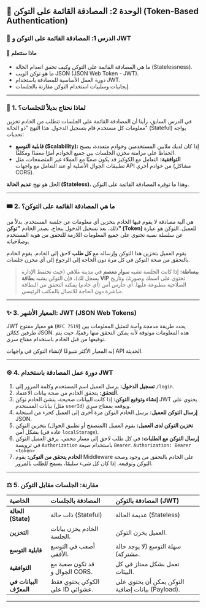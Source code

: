 ## 🔑 الوحدة 2: المصادقة القائمة على التوكن (Token-Based Authentication)

### 📘 الدرس 1: المصادقة القائمة على التوكن و JWT

#### 🧠 **ماذا ستتعلم**
* ما هي المصادقة القائمة على التوكن وكيف تحقق انعدام الحالة (Statelessness).
* ما هو توكن الويب JSON (JSON Web Token - JWT).
* دورة العمل الأساسية للمصادقة باستخدام JWT.
* إيجابيات وسلبيات استخدام التوكن مقارنة بالجلسات.

---
### 🤔 1. لماذا نحتاج بديلاً للجلسات؟
في الدرس السابق، رأينا أن المصادقة القائمة على الجلسات تتطلب من الخادم تخزين معلومات كل مستخدم قام بتسجيل الدخول. هذا النهج "ذو الحالة" (Stateful) يواجه تحديات:
* **قابلية التوسع (Scalability):** إذا كان لديك ملايين المستخدمين وخوادم متعددة، يصبح الحفاظ على مزامنة مخزن الجلسات بين جميع الخوادم أمرًا معقدًا ومكلفًا.
* **التوافقية:** التعامل مع الكوكيز قد يكون صعبًا مع العملاء غير المتصفحات، مثل تطبيقات الجوال الأصلية أو عند التعامل مع واجهات API من خوادم أخرى (مشاكل CORS).

الحل هو نهج **عديم الحالة (Stateless)**، وهذا ما توفره المصادقة القائمة على التوكن.

---
### 🎟️ 2. ما هي المصادقة القائمة على التوكن؟
هي آلية مصادقة لا يقوم فيها الخادم بتخزين أي معلومات عن جلسة المستخدم. بدلاً من ذلك، بعد تسجيل الدخول بنجاح، يصدر الخادم **"توكن" (Token)** للعميل. التوكن هو عبارة عن سلسلة نصية تحتوي على جميع المعلومات اللازمة للتحقق من هوية المستخدم وصلاحياته.

يقوم العميل بتخزين هذا التوكن وإرساله مع **كل طلب** لاحق إلى الخادم. يقوم الخادم بالتحقق من صحة التوكن في كل مرة دون الحاجة إلى الرجوع إلى أي مخزن جلسات.

> **ببساطة:** إذا كانت الجلسة تشبه **سوار معصم** في مدينة ملاهي (حيث تحتفظ الإدارة بسجل لك)، فإن التوكن يشبه **بطاقة VIP** تحتوي على اسمك وصورتك وتاريخ الصلاحية مطبوعة عليها. أي حارس أمن (أي خادم) يمكنه التحقق من البطاقة مباشرة دون الحاجة للاتصال بالمكتب الرئيسي.

---
### ✨ 3. المعيار الأشهر: JWT (JSON Web Tokens)
JWT هو معيار مفتوح (`RFC 7519`) يحدد طريقة مدمجة وآمنة لتمثيل المعلومات بين طرفين ككائن JSON. هذه المعلومات موثوقة لأنه يمكن التحقق منها رقميًا، حيث يتم توقيعها من قبل الخادم باستخدام مفتاح سري.

إنه المعيار الأكثر شيوعًا لإنشاء التوكن في واجهات API الحديثة.

---
### ⚙️ 4. دورة عمل المصادقة باستخدام JWT
1.  **تسجيل الدخول:** يرسل العميل اسم المستخدم وكلمة المرور إلى `/login`.
2.  **التحقق:** يتحقق الخادم من صحة بيانات الاعتماد.
3.  **إنشاء وتوقيع التوكن:** إذا كانت البيانات صحيحة، ينشئ الخادم توكن JWT يحتوي على بيانات المستخدم (مثل `userId`) ويوقعه بمفتاح سري.
4.  **إرسال التوكن للعميل:** يرسل الخادم التوكن مرة أخرى إلى العميل كجزء من استجابة JSON.
5.  **تخزين التوكن لدى العميل:** يقوم العميل (المتصفح أو تطبيق الجوال) بتخزين التوكن بشكل آمن (عادة في `localStorage`).
6.  **إرسال التوكن مع الطلبات:** في كل طلب لاحق إلى مسار محمي، يرفق العميل التوكن في ترويسة `Authorization` باستخدام صيغة `Bearer`.
    `Authorization: Bearer <token>`
7.  **الخادم يتحقق من التوكن:** يقوم Middleware على الخادم بالتحقق من وجود وصحة التوكن وتوقيعه. إذا كان كل شيء سليمًا، يسمح للطلب بالمرور.

---
### ⚖️ 5. مقارنة: الجلسات مقابل التوكن

| الخاصية | المصادقة بالجلسات | المصادقة بالتوكن (JWT) |
| :--- | :--- | :--- |
| **الحالة (State)** | ذات حالة (Stateful) | عديمة الحالة (Stateless) |
| **التخزين** | الخادم يخزن بيانات الجلسة. | العميل يخزن التوكن. |
| **قابلية التوسع** | أصعب في التوسع الأفقي. | سهلة التوسع (لا يوجد حالة مشتركة). |
| **التوافقية** | قد تكون صعبة مع الجوال و CORS. | تعمل بشكل ممتاز في كل البيئات. |
| **البيانات في المعرّف**| الكوكي يحتوي فقط على ID عشوائي. | التوكن يمكن أن يحتوي على بيانات إضافية (Payload).|

---